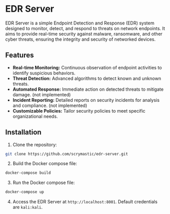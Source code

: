 # EDR Server

EDR Server is a simple Endpoint Detection and Response (EDR) system designed to monitor, detect, and respond to threats on network endpoints. It aims to provide real-time security against malware, ransomware, and other cyber threats, ensuring the integrity and security of networked devices.

## Features

- **Real-time Monitoring:** Continuous observation of endpoint activities to identify suspicious behaviors.
- **Threat Detection:** Advanced algorithms to detect known and unknown threats.
- **Automated Response:** Immediate action on detected threats to mitigate damage. (not implemented)
- **Incident Reporting:** Detailed reports on security incidents for analysis and compliance. (not implemented)
- **Customizable Policies:** Tailor security policies to meet specific organizational needs.

## Installation

1. Clone the repository:

```bash
git clone https://github.com/scrymastic/edr-server.git
```

2. Build the Docker compose file:

```bash
docker-compose build
```

3. Run the Docker compose file:

```bash
docker-compose up
```

4. Access the EDR Server at `http://localhost:8001`. Default credentials are `kali:kali`.

